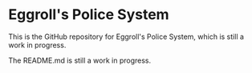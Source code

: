 # Eggroll's Police System
This is the GitHub repository for Eggroll's Police System, which is still a work in progress.

The README.md is still a work in progress.
